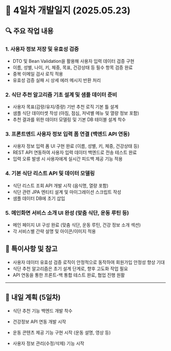 # 📝 4일차 개발일지 (2025.05.23)

## 🔍 주요 작업 내용

### 1. 사용자 정보 저장 및 유효성 검증
- DTO 및 Bean Validation을 활용해 사용자 입력 데이터 검증 구현
- 이름, 성별, 나이, 키, 체중, 목표, 건강상태 등 필수 항목 검증 완료
- 중복 이메일 검사 로직 적용
- 유효성 검증 실패 시 상세 에러 메시지 반환 처리

### 2. 식단 추천 알고리즘 기초 설계 및 샘플 데이터 준비
- 사용자 목표(감량/유지/증량) 기반 추천 로직 기본 틀 설계
- 샘플 식단 데이터셋 작성 (아침, 점심, 저녁별 메뉴 및 열량 정보 포함)
- 추천 결과를 위한 데이터 모델링 및 기본 DB 테이블 설계 착수

### 3. 프론트엔드 사용자 정보 입력 폼 연결 (백엔드 API 연동)
- 사용자 정보 입력 폼 UI 구현 완료 (이름, 성별, 키, 체중, 건강상태 등)
- REST API 연동하여 사용자 입력 데이터 백엔드로 전송 테스트 완료
- 입력 오류 발생 시 사용자에게 실시간 피드백 제공 기능 적용

### 4. 기본 식단 리스트 API 및 데이터 모델링
- 식단 리스트 조회 API 개발 시작 (음식명, 열량 포함)
- 식단 관련 JPA 엔티티 설계 및 마이그레이션 스크립트 작성
- 샘플 데이터 DB에 초기 삽입

### 5. 메인화면 서비스 소개 UI 완성 (맞춤 식단, 운동 루틴 등)
- 메인 페이지 UI 구성 완료 (맞춤 식단, 운동 루틴, 건강 정보 소개 섹션)
- 각 서비스별 간략 설명 및 아이콘/이미지 적용

## 📝 특이사항 및 참고
- 사용자 데이터 유효성 검증 로직이 안정적으로 동작하여 회원가입 안정성 향상 기대
- 식단 추천 알고리즘은 초기 설계 단계로, 향후 고도화 작업 필요
- API 연동을 통한 프론트-백 통합 테스트 완료, 협업 진행 원활
---

## 📅 내일 계획 (5일차)
- 식단 추천 기능 백엔드 개발 착수

- 건강정보 API 연동 개발 시작

- 운동 콘텐츠 제공 기능 구현 시작 (운동 설명, 영상 등)

- 사용자 정보 관리(수정/삭제) 기능 시작

